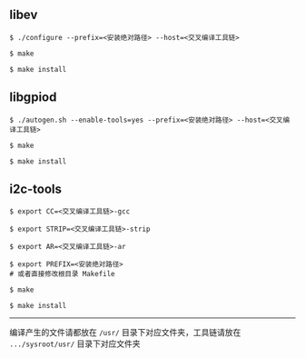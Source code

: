 ## libev
```shell
$ ./configure --prefix=<安装绝对路径> --host=<交叉编译工具链>

$ make

$ make install
```



## libgpiod
```shell
$ ./autogen.sh --enable-tools=yes --prefix=<安装绝对路径> --host=<交叉编译工具链>

$ make

$ make install
```



## i2c-tools
```shell
$ export CC=<交叉编译工具链>-gcc

$ export STRIP=<交叉编译工具链>-strip

$ export AR=<交叉编译工具链>-ar

$ export PREFIX=<安装绝对路径>
# 或者直接修改根目录 Makefile

$ make

$ make install
```

------

编译产生的文件请都放在 `/usr/` 目录下对应文件夹，工具链请放在 `.../sysroot/usr/` 目录下对应文件夹
